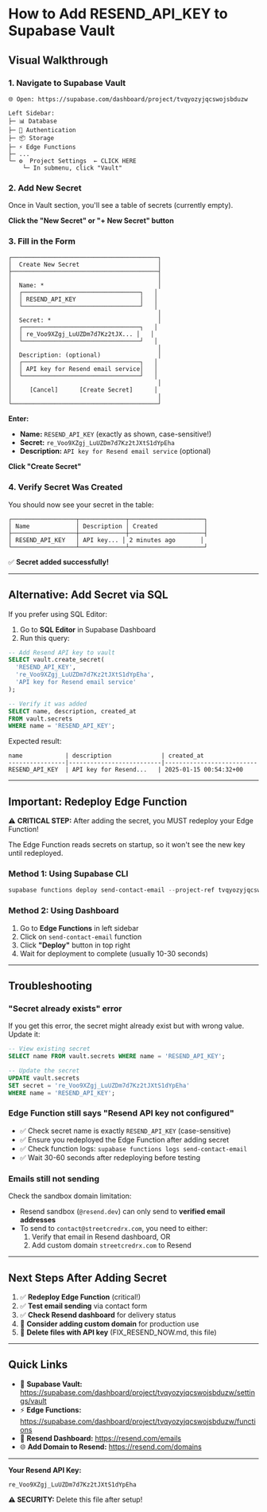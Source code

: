 # How to Add RESEND_API_KEY to Supabase Vault

## Visual Walkthrough

### 1. Navigate to Supabase Vault
```
🌐 Open: https://supabase.com/dashboard/project/tvqyozyjqcswojsbduzw

Left Sidebar:
├─ 📊 Database
├─ 🔐 Authentication  
├─ 📦 Storage
├─ ⚡ Edge Functions
├─ ...
└─ ⚙️  Project Settings  ← CLICK HERE
    └─ In submenu, click "Vault"
```

### 2. Add New Secret
Once in Vault section, you'll see a table of secrets (currently empty).

**Click the "New Secret" or "+ New Secret" button**

### 3. Fill in the Form
```
┌─────────────────────────────────────────┐
│  Create New Secret                      │
├─────────────────────────────────────────┤
│                                         │
│  Name: *                                │
│  ┌─────────────────────────────────┐   │
│  │ RESEND_API_KEY                  │   │
│  └─────────────────────────────────┘   │
│                                         │
│  Secret: *                              │
│  ┌─────────────────────────────────┐   │
│  │ re_Voo9XZgj_LuUZDm7d7Kz2tJX... │   │
│  └─────────────────────────────────┘   │
│                                         │
│  Description: (optional)                │
│  ┌─────────────────────────────────┐   │
│  │ API key for Resend email service│   │
│  └─────────────────────────────────┘   │
│                                         │
│     [Cancel]      [Create Secret]      │
│                                         │
└─────────────────────────────────────────┘
```

**Enter:**
- **Name:** `RESEND_API_KEY` (exactly as shown, case-sensitive!)
- **Secret:** `re_Voo9XZgj_LuUZDm7d7Kz2tJXtS1dYpEha`
- **Description:** `API key for Resend email service` (optional)

**Click "Create Secret"**

### 4. Verify Secret Was Created
You should now see your secret in the table:

```
┌──────────────────┬─────────────┬─────────────────────┐
│ Name             │ Description │ Created             │
├──────────────────┼─────────────┼─────────────────────┤
│ RESEND_API_KEY   │ API key... │ 2 minutes ago       │
└──────────────────┴─────────────┴─────────────────────┘
```

✅ **Secret added successfully!**

---

## Alternative: Add Secret via SQL

If you prefer using SQL Editor:

1. Go to **SQL Editor** in Supabase Dashboard
2. Run this query:

```sql
-- Add Resend API key to vault
SELECT vault.create_secret(
  'RESEND_API_KEY',
  're_Voo9XZgj_LuUZDm7d7Kz2tJXtS1dYpEha',
  'API key for Resend email service'
);

-- Verify it was added
SELECT name, description, created_at 
FROM vault.secrets 
WHERE name = 'RESEND_API_KEY';
```

Expected result:
```
name            | description              | created_at
----------------|--------------------------|--------------------------
RESEND_API_KEY  | API key for Resend...   | 2025-01-15 00:54:32+00
```

---

## Important: Redeploy Edge Function

⚠️ **CRITICAL STEP:** After adding the secret, you MUST redeploy your Edge Function!

The Edge Function reads secrets on startup, so it won't see the new key until redeployed.

### Method 1: Using Supabase CLI
```powershell
supabase functions deploy send-contact-email --project-ref tvqyozyjqcswojsbduzw
```

### Method 2: Using Dashboard
1. Go to **Edge Functions** in left sidebar
2. Click on `send-contact-email` function
3. Click **"Deploy"** button in top right
4. Wait for deployment to complete (usually 10-30 seconds)

---

## Troubleshooting

### "Secret already exists" error
If you get this error, the secret might already exist but with wrong value. Update it:

```sql
-- View existing secret
SELECT name FROM vault.secrets WHERE name = 'RESEND_API_KEY';

-- Update the secret
UPDATE vault.secrets 
SET secret = 're_Voo9XZgj_LuUZDm7d7Kz2tJXtS1dYpEha'
WHERE name = 'RESEND_API_KEY';
```

### Edge Function still says "Resend API key not configured"
- ✅ Check secret name is exactly `RESEND_API_KEY` (case-sensitive)
- ✅ Ensure you redeployed the Edge Function after adding secret
- ✅ Check function logs: `supabase functions logs send-contact-email`
- ✅ Wait 30-60 seconds after redeploying before testing

### Emails still not sending
Check the sandbox domain limitation:
- Resend sandbox (`@resend.dev`) can only send to **verified email addresses**
- To send to `contact@streetcredrx.com`, you need to either:
  1. Verify that email in Resend dashboard, OR
  2. Add custom domain `streetcredrx.com` to Resend

---

## Next Steps After Adding Secret

1. ✅ **Redeploy Edge Function** (critical!)
2. ✅ **Test email sending** via contact form
3. ✅ **Check Resend dashboard** for delivery status
4. 🔄 **Consider adding custom domain** for production use
5. 🧹 **Delete files with API key** (FIX_RESEND_NOW.md, this file)

---

## Quick Links

- 🔐 **Supabase Vault:** https://supabase.com/dashboard/project/tvqyozyjqcswojsbduzw/settings/vault
- ⚡ **Edge Functions:** https://supabase.com/dashboard/project/tvqyozyjqcswojsbduzw/functions
- 📧 **Resend Dashboard:** https://resend.com/emails
- 🌐 **Add Domain to Resend:** https://resend.com/domains

---

**Your Resend API Key:**
```
re_Voo9XZgj_LuUZDm7d7Kz2tJXtS1dYpEha
```

**⚠️ SECURITY:** Delete this file after setup!
